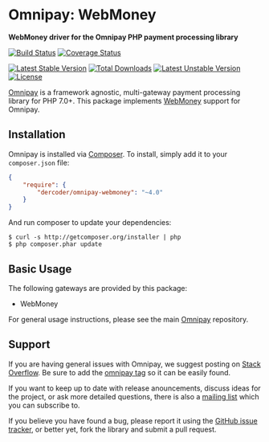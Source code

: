 # Omnipay: WebMoney

**WebMoney driver for the Omnipay PHP payment processing library**

[![Build Status](https://app.travis-ci.com/dercoder/omnipay-webmoney.svg?branch=master)](https://travis-ci.org/dercoder/omnipay-webmoney)
[![Coverage Status](https://coveralls.io/repos/dercoder/omnipay-webmoney/badge.svg?branch=master&service=github)](https://coveralls.io/github/dercoder/omnipay-webmoney?branch=master)

[![Latest Stable Version](https://poser.pugx.org/dercoder/omnipay-webmoney/v/stable.png)](https://packagist.org/packages/dercoder/omnipay-webmoney)
[![Total Downloads](https://poser.pugx.org/dercoder/omnipay-webmoney/downloads.png)](https://packagist.org/packages/dercoder/omnipay-webmoney)
[![Latest Unstable Version](https://poser.pugx.org/dercoder/omnipay-webmoney/v/unstable.png)](https://packagist.org/packages/dercoder/omnipay-webmoney)
[![License](https://poser.pugx.org/dercoder/omnipay-webmoney/license.png)](https://packagist.org/packages/dercoder/omnipay-webmoney)

[Omnipay](https://github.com/omnipay/omnipay) is a framework agnostic, multi-gateway payment
processing library for PHP 7.0+. This package implements [WebMoney](https://www.webmoney.az) support for Omnipay.

## Installation

Omnipay is installed via [Composer](http://getcomposer.org/). To install, simply add it
to your `composer.json` file:

```json
{
    "require": {
        "dercoder/omnipay-webmoney": "~4.0"
    }
}
```

And run composer to update your dependencies:

    $ curl -s http://getcomposer.org/installer | php
    $ php composer.phar update

## Basic Usage

The following gateways are provided by this package:

* WebMoney

For general usage instructions, please see the main [Omnipay](https://github.com/omnipay/omnipay)
repository.

## Support

If you are having general issues with Omnipay, we suggest posting on
[Stack Overflow](http://stackoverflow.com/). Be sure to add the
[omnipay tag](http://stackoverflow.com/questions/tagged/omnipay) so it can be easily found.

If you want to keep up to date with release anouncements, discuss ideas for the project,
or ask more detailed questions, there is also a [mailing list](https://groups.google.com/forum/#!forum/omnipay) which
you can subscribe to.

If you believe you have found a bug, please report it using the [GitHub issue tracker](https://github.com/dercoder/omnipay-webmoney/issues),
or better yet, fork the library and submit a pull request.
